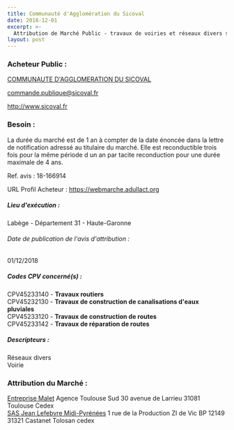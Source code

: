 ```yaml
---
title: Communauté d'Agglomération du Sicoval
date: 2018-12-01
excerpt: >-
  Attribution de Marché Public - travaux de voiries et réseaux divers sur le territoire des communes adhérentes au sicoval et d'enova aménagement 2018-2022
layout: post
---
```


### Acheteur Public : 
<a href="/acheteur-137/siren-243100633"> COMMUNAUTE D'AGGLOMERATION DU SICOVAL</a><br/>



commande.publique@sicoval.fr


http://www.sicoval.fr
### Besoin :

La durée du marché est de 1 an à compter de la date énoncée dans la lettre de notification adressé au titulaire du marché. Elle est reconductible trois fois pour la même période d un an par tacite reconduction pour une durée maximale de 4 ans.

Ref. avis : 18-166914

URL Profil Acheteur : https://webmarche.adullact.org

##### Lieu d'exécution :

Labège - Département 31 - Haute-Garonne

###### Date de publication de l'avis d'attribution : 
01/12/2018

##### Codes CPV concerné(s) :
CPV45233140 - **Travaux routiers** <br/>
CPV45232130 - **Travaux de construction de canalisations d'eaux pluviales** <br/>
CPV45233120 - **Travaux de construction de routes** <br/>
CPV45233142 - **Travaux de réparation de routes** <br/>

##### Descripteurs :
Réseaux divers <br/>
Voirie <br/>

### Attribution du Marché :
<a href="/entreprise-544/siren-302698873"> Entreprise Malet</a>    Agence Toulouse Sud 30 avenue de Larrieu 31081 Toulouse Cedex <br/>
<a href="/entreprise-556/siren-404163487"> SAS Jean Lefebvre Midi-Pyrénées</a>    1 rue de la Production ZI de Vic BP 12149 31321 Castanet Tolosan cedex <br/>
